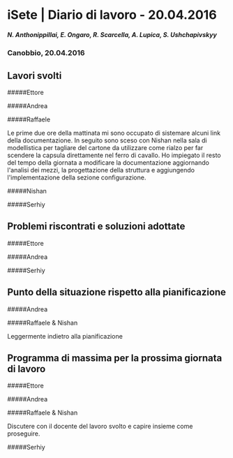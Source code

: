 

# iSete | Diario di lavoro - 20.04.2016
##### N. Anthonippillai, E. Ongaro, R. Scarcella, A. Lupica, S. Ushchapivskyy
### Canobbio, 20.04.2016

## Lavori svolti

#####Ettore

#####Andrea

#####Raffaele

Le prime due ore della mattinata mi sono occupato di sistemare alcuni
link della documentazione.
In seguito sono sceso con Nishan nella sala di modellistica per tagliare
del cartone da utilizzare come rialzo per far scendere la capsula
direttamente nel ferro di cavallo.
Ho impiegato il resto del tempo della giornata a modificare la documentazione
aggiornando l'analisi dei mezzi, la progettazione della struttura e aggiungendo
l'implementazione della sezione configurazione.

#####Nishan

#####Serhiy

##  Problemi riscontrati e soluzioni adottate

#####Ettore

#####Andrea

#####Serhiy

##  Punto della situazione rispetto alla pianificazione

#####Andrea

#####Raffaele & Nishan

Leggermente indietro alla pianificazione

## Programma di massima per la prossima giornata di lavoro

#####Ettore

#####Andrea

#####Raffaele & Nishan

Discutere con il docente del lavoro svolto e capire insieme come proseguire.

#####Serhiy
